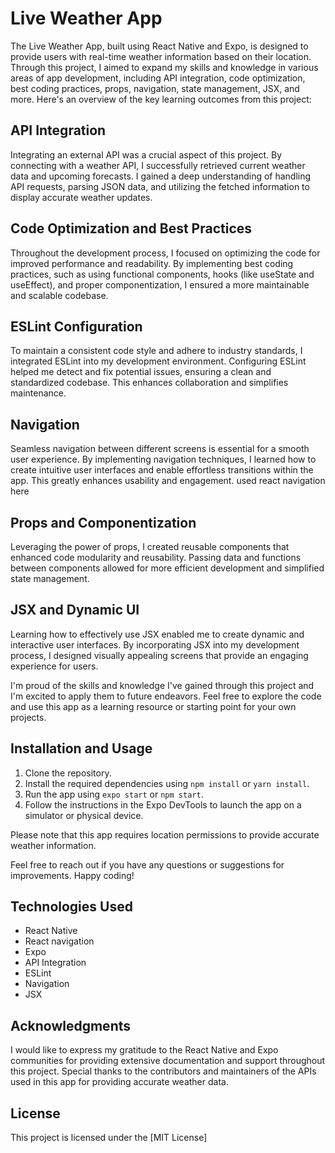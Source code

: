 

# Live Weather App

The Live Weather App, built using React Native and Expo, is designed to provide users with real-time weather information based on their location. Through this project, I aimed to expand my skills and knowledge in various areas of app development, including API integration, code optimization, best coding practices, props, navigation, state management, JSX, and more. Here's an overview of the key learning outcomes from this project:

## API Integration
Integrating an external API was a crucial aspect of this project. By connecting with a weather API, I successfully retrieved current weather data and upcoming forecasts. I gained a deep understanding of handling API requests, parsing JSON data, and utilizing the fetched information to display accurate weather updates.

## Code Optimization and Best Practices
Throughout the development process, I focused on optimizing the code for improved performance and readability. By implementing best coding practices, such as using functional components, hooks (like useState and useEffect), and proper componentization, I ensured a more maintainable and scalable codebase.

## ESLint Configuration
To maintain a consistent code style and adhere to industry standards, I integrated ESLint into my development environment. Configuring ESLint helped me detect and fix potential issues, ensuring a clean and standardized codebase. This enhances collaboration and simplifies maintenance.

## Navigation
Seamless navigation between different screens is essential for a smooth user experience. By implementing navigation techniques, I learned how to create intuitive user interfaces and enable effortless transitions within the app. This greatly enhances usability and engagement.
used react navigation here
## Props and Componentization
Leveraging the power of props, I created reusable components that enhanced code modularity and reusability. Passing data and functions between components allowed for more efficient development and simplified state management.

## JSX and Dynamic UI
Learning how to effectively use JSX enabled me to create dynamic and interactive user interfaces. By incorporating JSX into my development process, I designed visually appealing screens that provide an engaging experience for users.

I'm proud of the skills and knowledge I've gained through this project and I'm excited to apply them to future endeavors. Feel free to explore the code and use this app as a learning resource or starting point for your own projects.

## Installation and Usage
1. Clone the repository.
2. Install the required dependencies using `npm install` or `yarn install`.
3. Run the app using `expo start` or `npm start`.
4. Follow the instructions in the Expo DevTools to launch the app on a simulator or physical device.

Please note that this app requires location permissions to provide accurate weather information.

Feel free to reach out if you have any questions or suggestions for improvements. Happy coding!

## Technologies Used
- React Native
- React navigation
- Expo
- API Integration
- ESLint
- Navigation
- JSX

## Acknowledgments
I would like to express my gratitude to the React Native and Expo communities for providing extensive documentation and support throughout this project. Special thanks to the contributors and maintainers of the APIs used in this app for providing accurate weather data.

## License
This project is licensed under the [MIT License]
